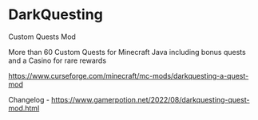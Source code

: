 # DarkQuesting
Custom Quests Mod

More than 60 Custom Quests for Minecraft Java including bonus quests and a Casino for rare rewards

https://www.curseforge.com/minecraft/mc-mods/darkquesting-a-quest-mod

Changelog - https://www.gamerpotion.net/2022/08/darkquesting-quest-mod.html
